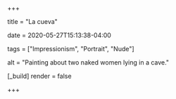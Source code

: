 +++

title = "La cueva"

date = 2020-05-27T15:13:38-04:00

tags = ["Impressionism", "Portrait", "Nude"]

alt = "Painting about two naked women lying in a cave."

[_build]
	render = false

+++

